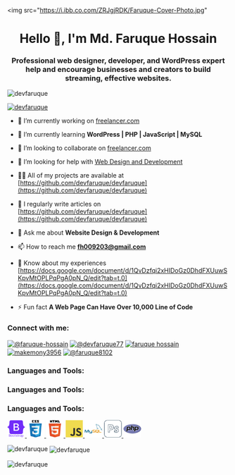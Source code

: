 <img src="https://i.ibb.co.com/ZRJgjRDK/Faruque-Cover-Photo.jpg"
<h1 align="center">Hello 👋, I'm Md. Faruque Hossain</h1>
<h3 align="center">Professional web designer, developer, and WordPress expert help and encourage businesses and creators to build streaming, effective websites. </h3>

<p align="left"> <img src="https://komarev.com/ghpvc/?username=devfaruque&label=Profile%20views&color=0e75b6&style=flat" alt="devfaruque" /> </p>

<p align="left"> <a href="https://github.com/ryo-ma/github-profile-trophy"><img src="https://github-profile-trophy.vercel.app/?username=devfaruque" alt="devfaruque" /></a> </p>

- 🔭 I’m currently working on [freelancer.com](https://www.freelancer.com/u/devfaruque77)

- 🌱 I’m currently learning **WordPress | PHP | JavaScript | MySQL**

- 👯 I’m looking to collaborate on [freelancer.com](https://www.freelancer.com/u/devfaruque77)

- 🤝 I’m looking for help with [Web Design and Development](https://www.freelancer.com/u/devfaruque77)

- 👨‍💻 All of my projects are available at [https://github.com/devfaruque/devfaruque](https://github.com/devfaruque/devfaruque)

- 📝 I regularly write articles on [https://github.com/devfaruque/devfaruque](https://github.com/devfaruque/devfaruque)

- 💬 Ask me about **Website Design & Development**

- 📫 How to reach me **fh009203@gmail.com**

- 📄 Know about my experiences [https://docs.google.com/document/d/1QvDzfqi2xHIDoGz0DhdFXUuwSKpvMtOPLPqPgA0pN_Q/edit?tab=t.0](https://docs.google.com/document/d/1QvDzfqi2xHIDoGz0DhdFXUuwSKpvMtOPLPqPgA0pN_Q/edit?tab=t.0)

- ⚡ Fun fact **A Web Page Can Have Over 10,000 Line of Code**

<h3 align="left">Connect with me:</h3>
<p align="left">
<a href="https://codepen.io/@faruque-hossain" target="blank"><img align="center" src="https://raw.githubusercontent.com/rahuldkjain/github-profile-readme-generator/master/src/images/icons/Social/codepen.svg" alt="@faruque-hossain" height="30" width="40" /></a>
<a href="https://dev.to/@devfaruque77" target="blank"><img align="center" src="https://raw.githubusercontent.com/rahuldkjain/github-profile-readme-generator/master/src/images/icons/Social/devto.svg" alt="@devfaruque77" height="30" width="40" /></a>
<a href="https://fb.com/faruque hossain" target="blank"><img align="center" src="https://raw.githubusercontent.com/rahuldkjain/github-profile-readme-generator/master/src/images/icons/Social/facebook.svg" alt="faruque hossain" height="30" width="40" /></a>
<a href="https://instagram.com/makemony3956" target="blank"><img align="center" src="https://raw.githubusercontent.com/rahuldkjain/github-profile-readme-generator/master/src/images/icons/Social/instagram.svg" alt="makemony3956" height="30" width="40" /></a>
<a href="https://www.youtube.com/c/@faruque8102" target="blank"><img align="center" src="https://raw.githubusercontent.com/rahuldkjain/github-profile-readme-generator/master/src/images/icons/Social/youtube.svg" alt="@faruque8102" height="30" width="40" /></a>
</p>

<h3 align="left">Languages and Tools:</h3>
<h3 align="left">Languages and Tools:</h3>
<h3 align="left">Languages and Tools:</h3>
<p align="left"> <a href="https://getbootstrap.com" target="_blank" rel="noreferrer"> <img src="https://raw.githubusercontent.com/devicons/devicon/master/icons/bootstrap/bootstrap-plain-wordmark.svg" alt="bootstrap" width="40" height="40"/> </a> <a href="https://www.w3schools.com/css/" target="_blank" rel="noreferrer"> <img src="https://raw.githubusercontent.com/devicons/devicon/master/icons/css3/css3-original-wordmark.svg" alt="css3" width="40" height="40"/> </a> <a href="https://www.w3.org/html/" target="_blank" rel="noreferrer"> <img src="https://raw.githubusercontent.com/devicons/devicon/master/icons/html5/html5-original-wordmark.svg" alt="html5" width="40" height="40"/> </a> <a href="https://developer.mozilla.org/en-US/docs/Web/JavaScript" target="_blank" rel="noreferrer"> <img src="https://raw.githubusercontent.com/devicons/devicon/master/icons/javascript/javascript-original.svg" alt="javascript" width="40" height="40"/> </a> <a href="https://www.mysql.com/" target="_blank" rel="noreferrer"> <img src="https://raw.githubusercontent.com/devicons/devicon/master/icons/mysql/mysql-original-wordmark.svg" alt="mysql" width="40" height="40"/> </a> <a href="https://www.photoshop.com/en" target="_blank" rel="noreferrer"> <img src="https://raw.githubusercontent.com/devicons/devicon/master/icons/photoshop/photoshop-line.svg" alt="photoshop" width="40" height="40"/> </a> <a href="https://www.php.net" target="_blank" rel="noreferrer"> <img src="https://raw.githubusercontent.com/devicons/devicon/master/icons/php/php-original.svg" alt="php" width="40" height="40"/> </a> </p>

<p><img align="left" src="https://github-readme-stats.vercel.app/api/top-langs?username=devfaruque&show_icons=true&locale=en&layout=compact" alt="devfaruque" /></p>

<p>&nbsp;<img align="center" src="https://github-readme-stats.vercel.app/api?username=devfaruque&show_icons=true&locale=en" alt="devfaruque" /></p>

<p><img align="center" src="https://github-readme-streak-stats.herokuapp.com/?user=devfaruque&" alt="devfaruque" /></p>
